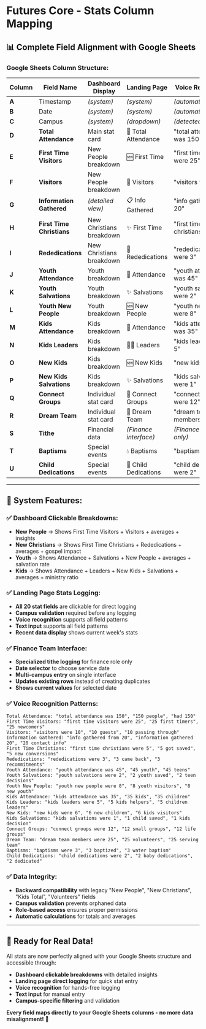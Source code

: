 # Futures Core - Stats Column Mapping

## 📊 Complete Field Alignment with Google Sheets

### **Google Sheets Column Structure:**

| Column | Field Name | Dashboard Display | Landing Page | Voice Recognition |
|--------|------------|------------------|--------------|------------------|
| **A** | Timestamp | _(system)_ | _(system)_ | _(automatic)_ |
| **B** | Date | _(system)_ | _(system)_ | _(automatic)_ |
| **C** | Campus | _(system)_ | _(dropdown)_ | _(detected/selected)_ |
| **D** | **Total Attendance** | Main stat card | 📍 Total Attendance | "total attendance was 150" |
| **E** | **First Time Visitors** | New People breakdown | 🆕 First Time | "first time visitors were 25" |
| **F** | **Visitors** | New People breakdown | 👥 Visitors | "visitors were 10" |
| **G** | **Information Gathered** | _(detailed view)_ | 📋 Info Gathered | "info gathered from 20" |
| **H** | **First Time Christians** | New Christians breakdown | ✨ First Time | "first time christians were 5" |
| **I** | **Rededications** | New Christians breakdown | 🔄 Rededications | "rededications were 3" |
| **J** | **Youth Attendance** | Youth breakdown | 🎯 Attendance | "youth attendance was 45" |
| **K** | **Youth Salvations** | Youth breakdown | ✨ Salvations | "youth salvations were 2" |
| **L** | **Youth New People** | Youth breakdown | 🆕 New People | "youth new people were 8" |
| **M** | **Kids Attendance** | Kids breakdown | 🧒 Attendance | "kids attendance was 35" |
| **N** | **Kids Leaders** | Kids breakdown | 👨‍🏫 Leaders | "kids leaders were 5" |
| **O** | **New Kids** | Kids breakdown | 🆕 New Kids | "new kids were 6" |
| **P** | **New Kids Salvations** | Kids breakdown | ✨ Salvations | "kids salvations were 1" |
| **Q** | **Connect Groups** | Individual stat card | 🤝 Connect Groups | "connect groups were 12" |
| **R** | **Dream Team** | Individual stat card | 🌟 Dream Team | "dream team members were 25" |
| **S** | **Tithe** | Financial data | _(Finance interface)_ | _(Finance team only)_ |
| **T** | **Baptisms** | Special events | 💧 Baptisms | "baptisms were 3" |
| **U** | **Child Dedications** | Special events | 👶 Child Dedications | "child dedications were 2" |

---

## 🔧 **System Features:**

### **✅ Dashboard Clickable Breakdowns:**
- **New People** → Shows First Time Visitors + Visitors + averages + insights
- **New Christians** → Shows First Time Christians + Rededications + averages + gospel impact
- **Youth** → Shows Attendance + Salvations + New People + averages + salvation rate
- **Kids** → Shows Attendance + Leaders + New Kids + Salvations + averages + ministry ratio

### **✅ Landing Page Stats Logging:**
- **All 20 stat fields** are clickable for direct logging
- **Campus validation** required before any logging
- **Voice recognition** supports all field patterns
- **Text input** supports all field patterns
- **Recent data display** shows current week's stats

### **✅ Finance Team Interface:**
- **Specialized tithe logging** for finance role only
- **Date selector** to choose service date
- **Multi-campus entry** on single interface
- **Updates existing rows** instead of creating duplicates
- **Shows current values** for selected date

### **✅ Voice Recognition Patterns:**
```
Total Attendance: "total attendance was 150", "150 people", "had 150"
First Time Visitors: "first time visitors were 25", "25 first timers", "25 newcomers"  
Visitors: "visitors were 10", "10 guests", "10 passing through"
Information Gathered: "info gathered from 20", "information gathered 20", "20 contact info"
First Time Christians: "first time christians were 5", "5 got saved", "5 new conversions"
Rededications: "rededications were 3", "3 came back", "3 recommitments"
Youth Attendance: "youth attendance was 45", "45 youth", "45 teens"
Youth Salvations: "youth salvations were 2", "2 youth saved", "2 teen decisions"
Youth New People: "youth new people were 8", "8 youth visitors", "8 new youth"
Kids Attendance: "kids attendance was 35", "35 kids", "35 children"
Kids Leaders: "kids leaders were 5", "5 kids helpers", "5 children leaders"
New Kids: "new kids were 6", "6 new children", "6 kids visitors"
Kids Salvations: "kids salvations were 1", "1 child saved", "1 kids decision"
Connect Groups: "connect groups were 12", "12 small groups", "12 life groups"
Dream Team: "dream team members were 25", "25 volunteers", "25 serving team"
Baptisms: "baptisms were 3", "3 baptized", "3 water baptism"
Child Dedications: "child dedications were 2", "2 baby dedications", "2 dedicated"
```

### **✅ Data Integrity:**
- **Backward compatibility** with legacy "New People", "New Christians", "Kids Total", "Volunteers" fields
- **Campus validation** prevents orphaned data
- **Role-based access** ensures proper permissions
- **Automatic calculations** for totals and averages

---

## 🎯 **Ready for Real Data!**

All stats are now perfectly aligned with your Google Sheets structure and accessible through:
- **Dashboard clickable breakdowns** with detailed insights
- **Landing page direct logging** for quick stat entry  
- **Voice recognition** for hands-free logging
- **Text input** for manual entry
- **Campus-specific filtering** and validation

**Every field maps directly to your Google Sheets columns - no more data misalignment!** 🎉 